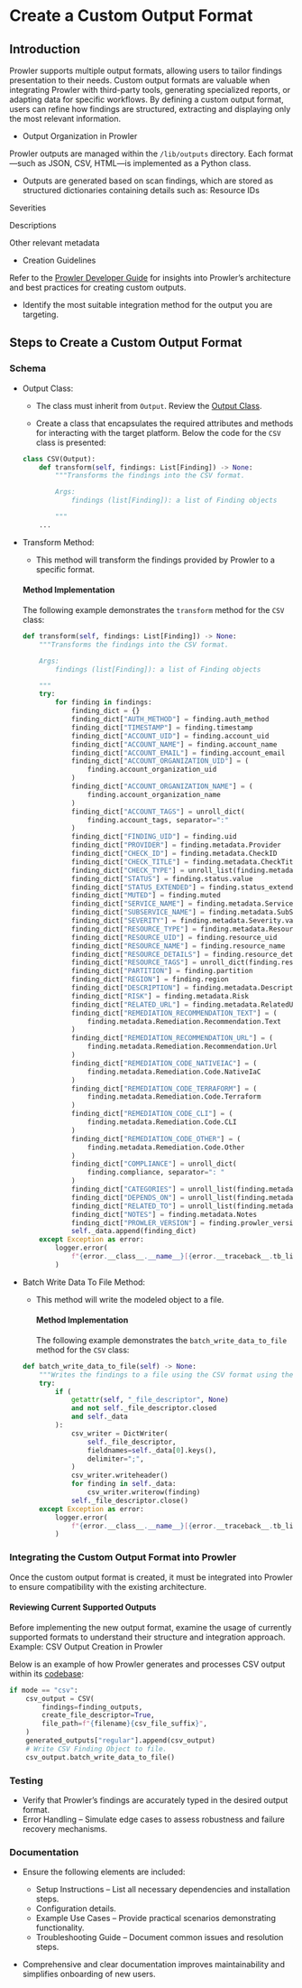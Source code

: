 # Create a Custom Output Format

## Introduction

Prowler supports multiple output formats, allowing users to tailor findings presentation to their needs. Custom output formats are valuable when integrating Prowler with third-party tools, generating specialized reports, or adapting data for specific workflows. By defining a custom output format, users can refine how findings are structured, extracting and displaying only the most relevant information.

* Output Organization in Prowler

Prowler outputs are managed within the `/lib/outputs` directory. Each format—such as JSON, CSV, HTML—is implemented as a Python class.

* Outputs are generated based on scan findings, which are stored as structured dictionaries containing details such as: Resource IDs

Severities

Descriptions

Other relevant metadata

* Creation Guidelines

Refer to the [Prowler Developer Guide](https://docs.prowler.com/projects/prowler-open-source/en/latest/) for insights into Prowler’s architecture and best practices for creating custom outputs.

* Identify the most suitable integration method for the output you are targeting.

## Steps to Create a Custom Output Format

### Schema

* Output Class:

  * The class must inherit from `Output`. Review the [Output Class](https://github.com/prowler-cloud/prowler/blob/master/prowler/lib/outputs/output.py).

  * Create a class that encapsulates the required attributes and methods for interacting with the target platform. Below the code for the `CSV` class is presented:

  ```python title="CSV Class"
  class CSV(Output):
      def transform(self, findings: List[Finding]) -> None:
          """Transforms the findings into the CSV format.

          Args:
              findings (list[Finding]): a list of Finding objects

          """
      ...
  ```
* Transform Method:

  * This method will transform the findings provided by Prowler to a specific format.

  #### Method Implementation
    The following example demonstrates the `transform` method for the `CSV` class:

  ```python title="Transform"
  def transform(self, findings: List[Finding]) -> None:
      """Transforms the findings into the CSV format.

      Args:
          findings (list[Finding]): a list of Finding objects

      """
      try:
          for finding in findings:
              finding_dict = {}
              finding_dict["AUTH_METHOD"] = finding.auth_method
              finding_dict["TIMESTAMP"] = finding.timestamp
              finding_dict["ACCOUNT_UID"] = finding.account_uid
              finding_dict["ACCOUNT_NAME"] = finding.account_name
              finding_dict["ACCOUNT_EMAIL"] = finding.account_email
              finding_dict["ACCOUNT_ORGANIZATION_UID"] = (
                  finding.account_organization_uid
              )
              finding_dict["ACCOUNT_ORGANIZATION_NAME"] = (
                  finding.account_organization_name
              )
              finding_dict["ACCOUNT_TAGS"] = unroll_dict(
                  finding.account_tags, separator=":"
              )
              finding_dict["FINDING_UID"] = finding.uid
              finding_dict["PROVIDER"] = finding.metadata.Provider
              finding_dict["CHECK_ID"] = finding.metadata.CheckID
              finding_dict["CHECK_TITLE"] = finding.metadata.CheckTitle
              finding_dict["CHECK_TYPE"] = unroll_list(finding.metadata.CheckType)
              finding_dict["STATUS"] = finding.status.value
              finding_dict["STATUS_EXTENDED"] = finding.status_extended
              finding_dict["MUTED"] = finding.muted
              finding_dict["SERVICE_NAME"] = finding.metadata.ServiceName
              finding_dict["SUBSERVICE_NAME"] = finding.metadata.SubServiceName
              finding_dict["SEVERITY"] = finding.metadata.Severity.value
              finding_dict["RESOURCE_TYPE"] = finding.metadata.ResourceType
              finding_dict["RESOURCE_UID"] = finding.resource_uid
              finding_dict["RESOURCE_NAME"] = finding.resource_name
              finding_dict["RESOURCE_DETAILS"] = finding.resource_details
              finding_dict["RESOURCE_TAGS"] = unroll_dict(finding.resource_tags)
              finding_dict["PARTITION"] = finding.partition
              finding_dict["REGION"] = finding.region
              finding_dict["DESCRIPTION"] = finding.metadata.Description
              finding_dict["RISK"] = finding.metadata.Risk
              finding_dict["RELATED_URL"] = finding.metadata.RelatedUrl
              finding_dict["REMEDIATION_RECOMMENDATION_TEXT"] = (
                  finding.metadata.Remediation.Recommendation.Text
              )
              finding_dict["REMEDIATION_RECOMMENDATION_URL"] = (
                  finding.metadata.Remediation.Recommendation.Url
              )
              finding_dict["REMEDIATION_CODE_NATIVEIAC"] = (
                  finding.metadata.Remediation.Code.NativeIaC
              )
              finding_dict["REMEDIATION_CODE_TERRAFORM"] = (
                  finding.metadata.Remediation.Code.Terraform
              )
              finding_dict["REMEDIATION_CODE_CLI"] = (
                  finding.metadata.Remediation.Code.CLI
              )
              finding_dict["REMEDIATION_CODE_OTHER"] = (
                  finding.metadata.Remediation.Code.Other
              )
              finding_dict["COMPLIANCE"] = unroll_dict(
                  finding.compliance, separator=": "
              )
              finding_dict["CATEGORIES"] = unroll_list(finding.metadata.Categories)
              finding_dict["DEPENDS_ON"] = unroll_list(finding.metadata.DependsOn)
              finding_dict["RELATED_TO"] = unroll_list(finding.metadata.RelatedTo)
              finding_dict["NOTES"] = finding.metadata.Notes
              finding_dict["PROWLER_VERSION"] = finding.prowler_version
              self._data.append(finding_dict)
      except Exception as error:
          logger.error(
              f"{error.__class__.__name__}[{error.__traceback__.tb_lineno}]: {error}"
          )
  ```
* Batch Write Data To File Method:

  * This method will write the modeled object to a file.

    #### Method Implementation

    The following example demonstrates the `batch_write_data_to_file` method for the `CSV` class:

  ```python title="Batch Write Data To File"
  def batch_write_data_to_file(self) -> None:
      """Writes the findings to a file using the CSV format using the `Output._file_descriptor`."""
      try:
          if (
              getattr(self, "_file_descriptor", None)
              and not self._file_descriptor.closed
              and self._data
          ):
              csv_writer = DictWriter(
                  self._file_descriptor,
                  fieldnames=self._data[0].keys(),
                  delimiter=";",
              )
              csv_writer.writeheader()
              for finding in self._data:
                  csv_writer.writerow(finding)
              self._file_descriptor.close()
      except Exception as error:
          logger.error(
              f"{error.__class__.__name__}[{error.__traceback__.tb_lineno}]: {error}"
          )
  ```

### Integrating the Custom Output Format into Prowler

Once the custom output format is created, it must be integrated into Prowler to ensure compatibility with the existing architecture.

#### Reviewing Current Supported Outputs

Before implementing the new output format, examine the usage of currently supported formats to understand their structure and integration approach. Example: CSV Output Creation in Prowler

Below is an example of how Prowler generates and processes CSV output within its [codebase](https://github.com/prowler-cloud/prowler/blob/master/prowler/__main__.py):

```python title="CSV creation"
if mode == "csv":
    csv_output = CSV(
        findings=finding_outputs,
        create_file_descriptor=True,
        file_path=f"{filename}{csv_file_suffix}",
    )
    generated_outputs["regular"].append(csv_output)
    # Write CSV Finding Object to file.
    csv_output.batch_write_data_to_file()
```

### Testing

* Verify that Prowler’s findings are accurately typed in the desired output format.
* Error Handling – Simulate edge cases to assess robustness and failure recovery mechanisms.

### Documentation

* Ensure the following elements are included:

  * Setup Instructions – List all necessary dependencies and installation steps.
  * Configuration details.
  * Example Use Cases – Provide practical scenarios demonstrating functionality.
  * Troubleshooting Guide – Document common issues and resolution steps.

* Comprehensive and clear documentation improves maintainability and simplifies onboarding of new users.
